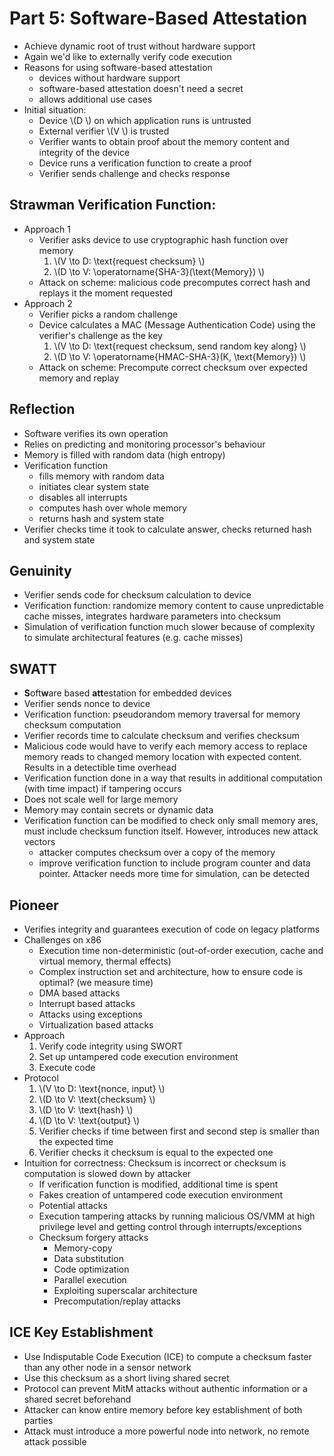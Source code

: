 # Part 5: Software-Based Attestation
- Achieve dynamic root of trust without hardware support
- Again we'd like to externally verify code execution
- Reasons for using software-based attestation
	- devices without hardware support
	- software-based attestation doesn't need a secret
	- allows additional use cases
- Initial situation:
	- Device  \\(D \\) on which application runs is untrusted
	- External verifier  \\(V \\) is trusted
	- Verifier wants to obtain proof about the memory content and integrity of the device
	- Device runs a verification function to create a proof
	- Verifier sends challenge and checks response

## Strawman Verification Function:
- Approach 1
	- Verifier asks device to use cryptographic hash function over memory
		1.  \\(V \to D: \text{request checksum} \\)
		2.  \\(D \to V: \operatorname{SHA-3}(\text{Memory}) \\)
	- Attack on scheme: malicious code precomputes correct hash and replays it the moment requested
- Approach 2
	- Verifier picks a random challenge
	- Device calculates a MAC (Message Authentication Code) using the verifier's challenge as the key
		1.  \\(V \to D: \text{request checksum, send random key along} \\)
		2.  \\(D \to V: \operatorname{HMAC-SHA-3}(K, \text{Memory}) \\)
	- Attack on scheme: Precompute correct checksum over expected memory and replay
## Reflection
- Software verifies its own operation
- Relies on predicting and monitoring processor's behaviour
- Memory is filled with random data (high entropy)
- Verification function
	- fills memory with random data
	- initiates clear system state
	- disables all interrupts
	- computes hash over whole memory
	- returns hash and system state
- Verifier checks time it took to calculate answer, checks returned hash and system state

## Genuinity
- Verifier sends code for checksum calculation to device
- Verification function: randomize memory content to cause unpredictable cache misses, integrates hardware parameters into checksum
- Simulation of verification function much slower because of complexity to simulate architectural features (e.g. cache misses)

## SWATT
- **S**oft**w**are based **att**estation for embedded devices
- Verifier sends nonce to device
- Verification function: pseudorandom memory traversal for memory checksum computation
- Verifier records time to calculate checksum and verifies checksum
- Malicious code would have to verify each memory access to replace memory reads to changed memory location with expected content. Results in a detectible time overhead
- Verification function done in a way that results in additional computation (with time impact) if tampering occurs
- Does not scale well for large memory
- Memory may contain secrets or dynamic data
- Verification function can be modified to check only small memory ares, must include checksum function itself. However, introduces new attack vectors
	- attacker computes checksum over a copy of the memory
	- improve verification function to include program counter and data pointer. Attacker needs more time for simulation, can be detected

## Pioneer
- Verifies integrity and guarantees execution of code on legacy platforms
- Challenges on x86
	- Execution time non-deterministic (out-of-order execution, cache and virtual memory, thermal effects)
	- Complex instruction set and architecture, how to ensure code is optimal? (we measure time)
	- DMA based attacks
	- Interrupt based attacks
	- Attacks using exceptions
	- Virtualization based attacks
- Approach
	1. Verify code integrity using SWORT
	2. Set up untampered code execution environment
	3. Execute code
- Protocol
	1.  \\(V \to D: \text{nonce, input} \\)
	2.  \\(D \to V: \text{checksum} \\)
	3.  \\(D \to V: \text{hash} \\)
	4.  \\(D \to V: \text{output} \\)
	5. Verifier checks if time between first and second step is smaller than the expected time
	6. Verifier checks it checksum is equal to the expected one
- Intuition for correctness: Checksum is incorrect or checksum is computation is slowed down by attacker
	-  If verification function is modified, additional time is spent
	-  Fakes creation of untampered code execution environment
	-  Potential attacks
	-  Execution tampering attacks by running malicious OS/VMM at high privilege level and getting control through interrupts/exceptions
	-  Checksum forgery attacks
		-  Memory-copy
		-  Data substitution
		-  Code optimization
		-  Parallel execution
		-  Exploiting superscalar architecture
		-  Precomputation/replay attacks

## ICE Key Establishment
- Use Indisputable Code Execution (ICE) to compute a checksum faster than any other node in a sensor network
- Use this checksum as a short living shared secret
- Protocol can prevent MitM attacks without authentic information or a shared secret beforehand
- Attacker can know entire memory before key establishment of both parties
- Attack must introduce a more powerful node into network, no remote attack possible
<!--stackedit_data:
eyJoaXN0b3J5IjpbMTkxOTkwNjVdfQ==
-->